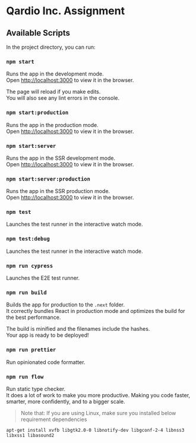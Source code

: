 # Qardio Inc. Assignment

## Available Scripts

In the project directory, you can run:

### `npm start`

Runs the app in the development mode.<br>
Open [http://localhost:3000](http://localhost:3000) to view it in the browser.

The page will reload if you make edits.<br>
You will also see any lint errors in the console.

### `npm start:production`

Runs the app in the production mode.<br>
Open [http://localhost:3000](http://localhost:3000) to view it in the browser.

### `npm start:server`

Runs the app in the SSR development mode.<br>
Open [http://localhost:3000](http://localhost:3000) to view it in the browser.

### `npm start:server:production`

Runs the app in the SSR production mode.<br>
Open [http://localhost:3000](http://localhost:3000) to view it in the browser.

### `npm test`

Launches the test runner in the interactive watch mode.

### `npm test:debug`

Launches the test runner in the interactive watch mode.

### `npm run cypress`

Launches the E2E test runner.

### `npm run build`

Builds the app for production to the `.next` folder.<br>
It correctly bundles React in production mode and optimizes the build for the best performance.

The build is minified and the filenames include the hashes.<br>
Your app is ready to be deployed!

### `npm run prettier`

Run opinionated code formatter.

### `npm run flow`

Run static type checker.<br>
It does a lot of work to make you more productive. Making you code faster, smarter, more confidently, and to a bigger scale.

>Note that: If you are using Linux, make sure you installed below requirement dependencies

`apt-get install xvfb libgtk2.0-0 libnotify-dev libgconf-2-4 libnss3 libxss1 libasound2
`